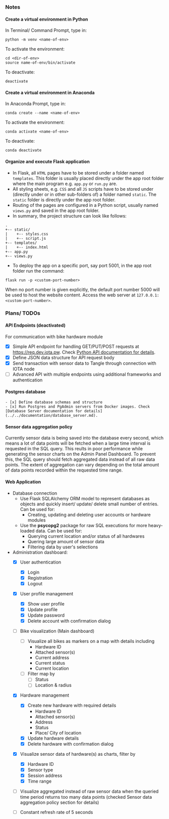 ### Notes
#### Create a virtual environment in Python
In Terminal/ Command Prompt, type in:
```
python -m venv <name-of-env>
```
To activate the environment:
```
cd <dir-of-env>
source name-of-env/bin/activate
```
To deactivate:
```
deactivate
```

#### Create a virtual environment in Anaconda
In Anaconda Prompt, type in: 
```
conda create --name <name-of-env>
```
To activate the environment:
```
conda activate <name-of-env>
```
To deactivate:
```
conda deactivate
```

#### Organize and execute Flask application 
- In Flask, all `HTML` pages have to be stored under a folder named `templates`. This folder is usually placed directly under the app root folder where the main program e.g. `app.py` or `run.py` are.  
- All styling sheets, e.g. `CSS` and all `JS` scripts have to be stored under (directly under or in other sub-folders of) a folder named `static`. The `static` folder is directly under the app root folder. 
- Routing of the pages are configured in a Python script, usually named `views.py` and saved in the app root folder. 
- In summary, the project structure can look like follows:
```
.                           
+-- static/
|    +-- styles.css
|    +-- script.js
+-- templates/
|    +-- index.html
+-- app.py
+-- views.py
```
- To deploy the app on a specific port, say port 5001, in the app root folder run the command:
```
flask run -p <custom-port-number>
```

When no port number is given explicitly, the default port number 5000 will be used to host the website content. 
Access the web server at `127.0.0.1:<custom-port-number>`.


### Plans/ TODOs
#### API Endpoints (deactivated)
For communication with bike hardware module
- [x] Simple API endpoint for handling GET/PUT/POST requests at https://req.dev.iota.pw. Check [Python API documentation for details](../../documentation/API_python.md).
- [x] Define JSON data structure for API request body
- [x] Send transaction with sensor data to Tangle through connection with IOTA node
- [ ] Advanced API with multiple endpoints using additional frameworks and authentication

#### Postgres database
    - [x] Define database schemas and structure
    - [x] Run Postgres and PgAdmin servers from Docker images. Check [Database Server documentation for details](../../documentation/database_server.md).

#### Sensor data aggregation policy
Currently sensor data is being saved into the database every second, which means a lot of data points will be fetched when a large time interval is requested in the SQL query. This reults in poor performance while generating the sensor charts on the Admin Panel Dashboard. To prevent this, the SQL query should fetch aggregated data instead of all raw data points. The extent of aggregation can vary depending on the total amount of data points recorded within the requested time range. 

#### Web Application
- Database connection
    - Use Flask SQLAlchemy ORM model to represent databases as objects and quickly insert/ update/ delete small number of entries. Can be used for:
        - Creating, updating and deleting user accounts or hardware modules
    - Use the **psycopg2** package for raw SQL executions for more heavy-loaded data. Can be used for:
        - Querying current location and/or status of all hardwares
        - Quering large amount of sensor data 
        - Filtering data by user's selections
- Administration dashboard: 
    - [X] User authentication
        - [X] Login 
        - [X] Registration
        - [X] Logout
    - [X] User profile management
        - [X] Show user profile
        - [X] Update profile
        - [X] Update password 
        - [X] Delete account with confirmation dialog
    - [ ] Bike visualization (Main dashboard)
        - [ ] Visualize all bikes as markers on a map with details including
            - Hardware ID
            - Attached sensor(s)
            - Current address
            - Current status
            - Current location 
        - [ ] Filter map by 
            - [ ] Status
            - [ ] Location & radius
    - [X] Hardware management
        - [X] Create new hardware with required details
            - Hardware ID
            - Attached sensor(s)
            - Address
            - Status
            - Place/ City of location
        - [X] Update hardware details
        - [X] Delete hardware with confirmation dialog
    - [X] Visualize sensor data of hardware(s) as charts, filter by
        - [X] Hardware ID
        - [X] Sensor type
        - [X] Session address
        - [X] Time range
    - [ ] Visualize aggregated instead of raw sensor data when the queried time period returns too many data points (checked Sensor data aggregation policy section for details)
    - [ ] Constant refresh rate of 5 seconds



